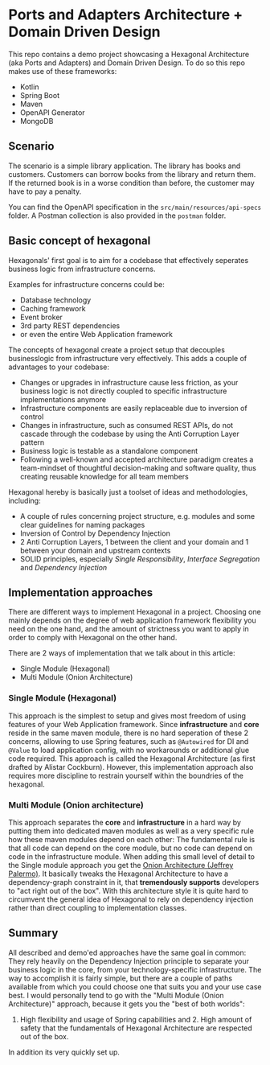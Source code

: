 # Ports and Adapters Architecture + Domain Driven Design

This repo contains a demo project showcasing a Hexagonal Architecture (aka Ports and Adapters) and Domain Driven Design.
To do so this repo makes use of these frameworks:

* Kotlin
* Spring Boot
* Maven
* OpenAPI Generator
* MongoDB

## Scenario

The scenario is a simple library application. The library has books and customers. Customers can borrow books from the library and return them.
If the returned book is in a worse condition than before, the customer may have to pay a penalty. 

You can find the OpenAPI specification in the `src/main/resources/api-specs` folder.
A Postman collection is also provided in the `postman` folder.

## Basic concept of hexagonal

Hexagonals' first goal is to aim for a codebase that effectively seperates business logic from infrastructure concerns.

Examples for infrastructure concerns could be:

* Database technology
* Caching framework
* Event broker
* 3rd party REST dependencies
* or even the entire Web Application framework

The concepts of hexagonal create a project setup that decouples businesslogic from infrastructure very effectively. This adds a couple of 
advantages to your codebase:

* Changes or upgrades in infrastructure cause less friction, as your business logic is not directly coupled to specific infrastructure implementations anymore
* Infrastructure components are easily replaceable due to inversion of control
* Changes in infrastructure, such as consumed REST APIs, do not cascade through the codebase by using the Anti Corruption Layer pattern
* Business logic is testable as a standalone component
* Following a well-known and accepted architecture paradigm creates a team-mindset of thoughtful decision-making and software quality, thus creating reusable knowledge for all team members

Hexagonal hereby is basically just a toolset of ideas and methodologies, including: 

* A couple of rules concerning project structure, e.g. modules and some clear guidelines for naming packages
* Inversion of Control by Dependency Injection
* 2 Anti Corruption Layers, 1 between the client and your domain and 1 between your domain and upstream contexts
* SOLID principles, especially _Single Responsibility_, _Interface Segregation_ and _Dependency Injection_

## Implementation approaches

There are different ways to implement Hexagonal in a project. Choosing one mainly depends on the degree of web application framework flexibility you need on the one hand, and the
amount of strictness you want to apply in order to comply with Hexagonal on the other hand.

There are 2 ways of implementation that we talk about in this article:

* Single Module (Hexagonal)
* Multi Module (Onion Architecture)

### Single Module (Hexagonal)

This approach is the simplest to setup and gives most freedom of using features of your Web Application framework. 
Since __infrastructure__ and __core__ reside in the same maven module, there is no hard seperation of these 2 concerns, allowing to use 
Spring features, such as `@Autowired` for DI and `@Value` to load application config, with no workarounds or additional glue code required. This approach is called the Hexagonal Architecture (as first drafted by Alistar Cockburn). 
However, this implementation approach also requires more discipline to restrain yourself within the boundries of the hexagonal. 

### Multi Module (Onion architecture)

This approach separates the __core__ and __infrastructure__ in a hard way by putting them into dedicated maven modules as well as a very specific rule how these maven 
modules depend on each other: The fundamental rule is that all code can depend on the core module, but no code can depend on code in the infrastructure module. 
When adding this small level of detail to the Single module approach you get the [Onion Architecture (Jeffrey Palermo)](https://jeffreypalermo.com/2008/07/the-onion-architecture-part-1/). 
It basically tweaks the Hexagonal Architecture to have a dependency-graph constraint in it, that __tremendously supports__ developers to "act right out of the box". 
With this architecture style it is quite hard to circumvent the general idea of Hexagonal to rely on dependency injection rather than direct coupling to implementation classes.

## Summary

All described and demo'ed approaches have the same goal in common: They rely heavily on the Dependency Injection principle to separate your business logic in the core, from your technology-specific infrastructure.
The way to accomplish it is fairly simple, but there are a couple of paths available from which you could choose one that suits you and your use case best. 
I would personally tend to go with the "Multi Module (Onion Architecture)" approach, because it gets you the "best of both worlds": 

1. High flexibility and usage of Spring capabilities and 2. High amount of safety that the fundamentals of Hexagonal Architecture are respected out of the box.

In addition its very quickly set up.
